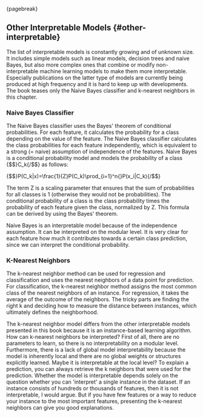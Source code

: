 
{pagebreak}

## Other Interpretable Models {#other-interpretable}

The list of interpretable models is constantly growing and of unknown size.
It includes simple models such as linear models, decision trees and naive Bayes, but also more complex ones that combine or modify non-interpretable machine learning models to make them more interpretable.
Especially publications on the latter type of models are currently being produced at high frequency and it is hard to keep up with developments.
The book teases only the Naive Bayes classifier and k-nearest neighbors in this chapter.

### Naive Bayes Classifier

The Naive Bayes classifier uses the Bayes' theorem of conditional probabilities.
For each feature, it calculates the probability for a class depending on the value of the feature.
The Naive Bayes classifier calculates the class probabilities for each feature independently, which is equivalent to a strong (= naive) assumption of independence of the features.
Naive Bayes is a conditional probability model and models the probability of a class {$$}C_k{/$$} as follows:

{$$}P(C_k|x)=\frac{1}{Z}P(C_k)\prod_{i=1}^n{}P(x_i|C_k){/$$}

The term Z is a scaling parameter that ensures that the sum of probabilities for all classes is 1 (otherwise they would not be probabilities).
The conditional probability of a class is the class probability times the probability of each feature given the class, normalized by Z.
This formula can be derived by using the Bayes' theorem.

Naive Bayes is an interpretable model because of the independence assumption.
It can be interpreted on the modular level.
It is very clear for each feature how much it contributes towards a certain class prediction, since we can interpret the conditional probability.

### K-Nearest Neighbors

The k-nearest neighbor method can be used for regression and classification and uses the nearest neighbors of a data point for prediction.
For classification, the k-nearest neighbor method assigns the most common class of the nearest neighbors of an instance.
For regression, it takes the average of the outcome of the neighbors.
The tricky parts are finding the right k and deciding how to measure the distance between instances, which ultimately defines the neighborhood.


The k-nearest neighbor model differs from the other interpretable models presented in this book because it is an instance-based learning algorithm.
How can k-nearest neighbors be interpreted?
First of all, there are no parameters to learn, so there is no interpretability on a modular level.
Furthermore, there is a lack of global model interpretability because the model is inherently local and there are no global weights or structures explicitly learned.
Maybe it is interpretable at the local level?
To explain a prediction, you can always retrieve the k neighbors that were used for the prediction.
Whether the model is interpretable depends solely on the question whether you can 'interpret' a single instance in the dataset.
If an instance consists of hundreds or thousands of features, then it is not interpretable, I would argue.
But if you have few features or a way to reduce your instance to the most important features, presenting the k-nearest neighbors can give you good explanations.
